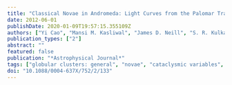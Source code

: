 ```yaml
---
title: "Classical Novae in Andromeda: Light Curves from the Palomar Transient Factory and GALEX"
date: 2012-06-01
publishDate: 2020-01-09T19:57:15.355109Z
authors: ["Yi Cao", "Mansi M. Kasliwal", "James D. Neill", "S. R. Kulkarni", "Yu-Qing Lou", "Sagi Ben-Ami", "Joshua S. Bloom", "S. Bradley Cenko", "Nicholas M. Law", "Peter E. Nugent", "Eran O. Ofek", "Dovi Poznanski", "Robert M. Quimby"]
publication_types: ["2"]
abstract: ""
featured: false
publication: "*Astrophysical Journal*"
tags: ["globular clusters: general", "novae", "cataclysmic variables", "surveys", "Astrophysics - Solar and Stellar Astrophysics"]
doi: "10.1088/0004-637X/752/2/133"
---
```


